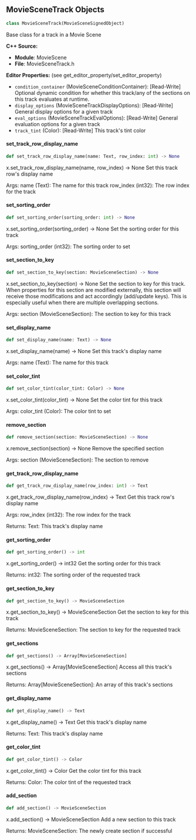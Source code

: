 ## MovieSceneTrack Objects

```python
class MovieSceneTrack(MovieSceneSignedObject)
```

Base class for a track in a Movie Scene

**C++ Source:**

- **Module**: MovieScene
- **File**: MovieSceneTrack.h

**Editor Properties:** (see get_editor_property/set_editor_property)

- ``condition_container`` (MovieSceneConditionContainer):  [Read-Write] Optional dynamic condition for whether this track/any of the sections on this track evaluates at runtime.
- ``display_options`` (MovieSceneTrackDisplayOptions):  [Read-Write] General display options for a given track
- ``eval_options`` (MovieSceneTrackEvalOptions):  [Read-Write] General evaluation options for a given track
- ``track_tint`` (Color):  [Read-Write] This track's tint color

<a id="unreal.MovieSceneTrack.set_track_row_display_name"></a>

#### set_track_row_display_name

```python
def set_track_row_display_name(name: Text, row_index: int) -> None
```

x.set_track_row_display_name(name, row_index) -> None
Set this track row's display name

Args:
    name (Text): The name for this track
    row_index (int32): The row index for the track

<a id="unreal.MovieSceneTrack.set_sorting_order"></a>

#### set_sorting_order

```python
def set_sorting_order(sorting_order: int) -> None
```

x.set_sorting_order(sorting_order) -> None
Set the sorting order for this track

Args:
    sorting_order (int32): The sorting order to set

<a id="unreal.MovieSceneTrack.set_section_to_key"></a>

#### set_section_to_key

```python
def set_section_to_key(section: MovieSceneSection) -> None
```

x.set_section_to_key(section) -> None
Set the section to key for this track. When properties for this section are modified externally,
this section will receive those modifications and act accordingly (add/update keys). This is
especially useful when there are multiple overlapping sections.

Args:
    section (MovieSceneSection): The section to key for this track

<a id="unreal.MovieSceneTrack.set_display_name"></a>

#### set_display_name

```python
def set_display_name(name: Text) -> None
```

x.set_display_name(name) -> None
Set this track's display name

Args:
    name (Text): The name for this track

<a id="unreal.MovieSceneTrack.set_color_tint"></a>

#### set_color_tint

```python
def set_color_tint(color_tint: Color) -> None
```

x.set_color_tint(color_tint) -> None
Set the color tint for this track

Args:
    color_tint (Color): The color tint to set

<a id="unreal.MovieSceneTrack.remove_section"></a>

#### remove_section

```python
def remove_section(section: MovieSceneSection) -> None
```

x.remove_section(section) -> None
Remove the specified section

Args:
    section (MovieSceneSection): The section to remove

<a id="unreal.MovieSceneTrack.get_track_row_display_name"></a>

#### get_track_row_display_name

```python
def get_track_row_display_name(row_index: int) -> Text
```

x.get_track_row_display_name(row_index) -> Text
Get this track row's display name

Args:
    row_index (int32): The row index for the track

Returns:
    Text: This track's display name

<a id="unreal.MovieSceneTrack.get_sorting_order"></a>

#### get_sorting_order

```python
def get_sorting_order() -> int
```

x.get_sorting_order() -> int32
Get the sorting order for this track

Returns:
    int32: The sorting order of the requested track

<a id="unreal.MovieSceneTrack.get_section_to_key"></a>

#### get_section_to_key

```python
def get_section_to_key() -> MovieSceneSection
```

x.get_section_to_key() -> MovieSceneSection
Get the section to key for this track

Returns:
    MovieSceneSection: The section to key for the requested track

<a id="unreal.MovieSceneTrack.get_sections"></a>

#### get_sections

```python
def get_sections() -> Array[MovieSceneSection]
```

x.get_sections() -> Array[MovieSceneSection]
Access all this track's sections

Returns:
    Array[MovieSceneSection]: An array of this track's sections

<a id="unreal.MovieSceneTrack.get_display_name"></a>

#### get_display_name

```python
def get_display_name() -> Text
```

x.get_display_name() -> Text
Get this track's display name

Returns:
    Text: This track's display name

<a id="unreal.MovieSceneTrack.get_color_tint"></a>

#### get_color_tint

```python
def get_color_tint() -> Color
```

x.get_color_tint() -> Color
Get the color tint for this track

Returns:
    Color: The color tint of the requested track

<a id="unreal.MovieSceneTrack.add_section"></a>

#### add_section

```python
def add_section() -> MovieSceneSection
```

x.add_section() -> MovieSceneSection
Add a new section to this track

Returns:
    MovieSceneSection: The newly create section if successful

<a id="unreal.MovieSceneNameableTrack"></a>